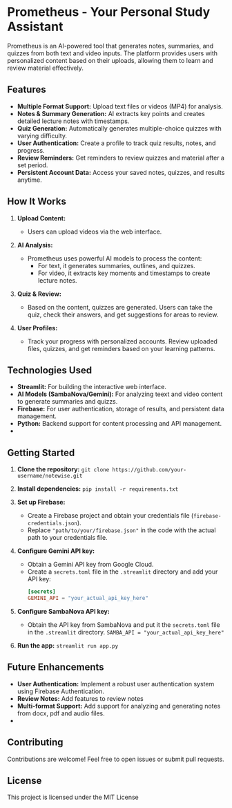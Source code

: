 # Prometheus - Your Personal Study Assistant

Prometheus is an AI-powered tool that generates notes, summaries, and quizzes from both text and video inputs. The platform provides users with personalized content based on their uploads, allowing them to learn and review material effectively.

## Features

- **Multiple Format Support:** Upload text files or videos (MP4) for analysis.
- **Notes & Summary Generation:** AI extracts key points and creates detailed lecture notes with timestamps.
- **Quiz Generation:** Automatically generates multiple-choice quizzes with varying difficulty.
- **User Authentication:** Create a profile to track quiz results, notes, and progress.
- **Review Reminders:** Get reminders to review quizzes and material after a set period.
- **Persistent Account Data:** Access your saved notes, quizzes, and results anytime.

## How It Works

1. **Upload Content:** 
   - Users can upload videos via the web interface.
   
2. **AI Analysis:**
   - Prometheus uses powerful AI models to process the content:
     - For text, it generates summaries, outlines, and quizzes.
     - For video, it extracts key moments and timestamps to create lecture notes.

3. **Quiz & Review:**
   - Based on the content, quizzes are generated. Users can take the quiz, check their answers, and get suggestions for areas to review.

4. **User Profiles:**
   - Track your progress with personalized accounts. Review uploaded files, quizzes, and get reminders based on your learning patterns.

## Technologies Used

- **Streamlit:** For building the interactive web interface.
- **AI Models (SambaNova/Gemini):** For analyzing teext and video content to generate summaries and quizzs.
- **Firebase:** For user authentication, storage of results, and persistent data management.
- **Python:** Backend support for content processing and API management.
- 

## Getting Started

1. **Clone the repository:** `git clone https://github.com/your-username/notewise.git`
2. **Install dependencies:** `pip install -r requirements.txt`
3. **Set up Firebase:**
   - Create a Firebase project and obtain your credentials file (`firebase-credentials.json`).
   - Replace `"path/to/your/firebase.json"` in the code with the actual path to your credentials file.
4. **Configure Gemini API key:**
   - Obtain a Gemini API key from Google Cloud.
   - Create a `secrets.toml` file in the `.streamlit` directory and add your API key:
     ```toml
     [secrets]
     GEMINI_API = "your_actual_api_key_here"
     ```
5. **Configure SambaNova API key:**
    - Obtain the API key from SambaNova and put it the `secrets.toml` file in the `.streamlit` directory.
    ```SAMBA_API = "your_actual_api_key_here"```

6. **Run the app:** `streamlit run app.py`

## Future Enhancements

- **User Authentication:** Implement a robust user authentication system using Firebase Authentication.
- **Review Notes:** Add features to review notes
- **Multi-format Support:** Add support for analyzing and generating notes from docx, pdf and audio files.
- 

## Contributing

Contributions are welcome! Feel free to open issues or submit pull requests.

## License

This project is licensed under the MIT License

